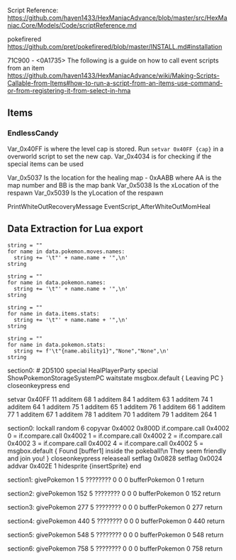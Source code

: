 Script Reference: https://github.com/haven1433/HexManiacAdvance/blob/master/src/HexManiac.Core/Models/Code/scriptReference.md

pokefirered
https://github.com/pret/pokefirered/blob/master/INSTALL.md#installation

71C900 - <0A1735>
The following is a guide on how to call event scripts from an item
https://github.com/haven1433/HexManiacAdvance/wiki/Making-Scripts-Callable-from-Items#how-to-run-a-script-from-an-items-use-command-or-from-registering-it-from-select-in-hma

## Items
### EndlessCandy
Var_0x40FF is where the level cap is stored. Run `setvar 0x40FF {cap}` in a overworld script to set the new cap.
Var_0x4034 is for checking if the special items can be used

Var_0x5037 Is the location for the healing map - 0xAABB where AA is the map number and BB is the map bank
Var_0x5038 Is the xLocation of the respawn
Var_0x5039 Is the yLocation of the respawn

PrintWhiteOutRecoveryMessage
EventScript_AfterWhiteOutMomHeal

## Data Extraction for Lua export
```
string = ""
for name in data.pokemon.moves.names:
  string += '\t"' + name.name + '",\n'
string
```

```
string = ""
for name in data.pokemon.names:
  string += '\t"' + name.name + '",\n'
string 
```

```
string = ""
for name in data.items.stats:
  string += '\t"' + name.name + '",\n'
string 
```

```
string = ""
for name in data.pokemon.stats:
  string += f'\t"{name.ability1}","None","None",\n'
string 
```

<!-- Custom Items for PC and Healing -->
section0: # 2D5100
  special HealPlayerParty
  special ShowPokemonStorageSystemPC
  waitstate
  msgbox.default <auto>
{
Leaving PC
}
  closeonkeypress
  end

<!-- Begin Game Items and Things -->
  setvar 0x40FF 11
  additem 68 1
  additem 84 1
  additem 63 1
  additem 74 1
  additem 64 1
  additem 75 1
  additem 65 1
  additem 76 1
  additem 66 1
  additem 77 1
  additem 67 1
  additem 78 1
  additem 70 1
  additem 79 1
  additem 264 1

<!-- Random Starter -->
section0:
  lockall
  random 6
  copyvar 0x4002 0x800D
  if.compare.call 0x4002 0 = <section1>
  if.compare.call 0x4002 1 = <section2>
  if.compare.call 0x4002 2 = <section3>
  if.compare.call 0x4002 3 = <section4>
  if.compare.call 0x4002 4 = <section5>
  if.compare.call 0x4002 5 = <section6>
  msgbox.default <auto>
{
Found [buffer1] inside the pokeball!\n
They seem friendly and join you!
}
  closeonkeypress
  releaseall
  setflag 0x0828
  setflag 0x0024
  addvar 0x402E 1
  hidesprite {insertSprite}
  end

section1:
  givePokemon 1 5 ???????? 0 0 0
  bufferPokemon 0 1
  return

section2:
  givePokemon 152 5 ???????? 0 0 0
  bufferPokemon 0 152
  return

section3:
  givePokemon 277 5 ???????? 0 0 0
  bufferPokemon 0 277
  return

section4:
  givePokemon 440 5 ???????? 0 0 0
  bufferPokemon 0 440
  return

section5:
  givePokemon 548 5 ???????? 0 0 0
  bufferPokemon 0 548
  return

section6:
  givePokemon 758 5 ???????? 0 0 0
  bufferPokemon 0 758
  return